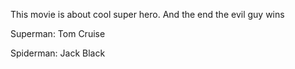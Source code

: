 This movie is about cool super hero. And the end the evil guy wins

Superman: Tom Cruise

Spiderman: Jack Black
